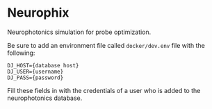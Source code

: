 # Neurophix

Neurophotonics simulation for probe optimization.


Be sure to add an environment file called `docker/dev.env` file with the following:

```shell
DJ_HOST={database host}
DJ_USER={username} 
DJ_PASS={password}
```

Fill these fields in with the credentials of a user who is added to the neurophotonics database.
